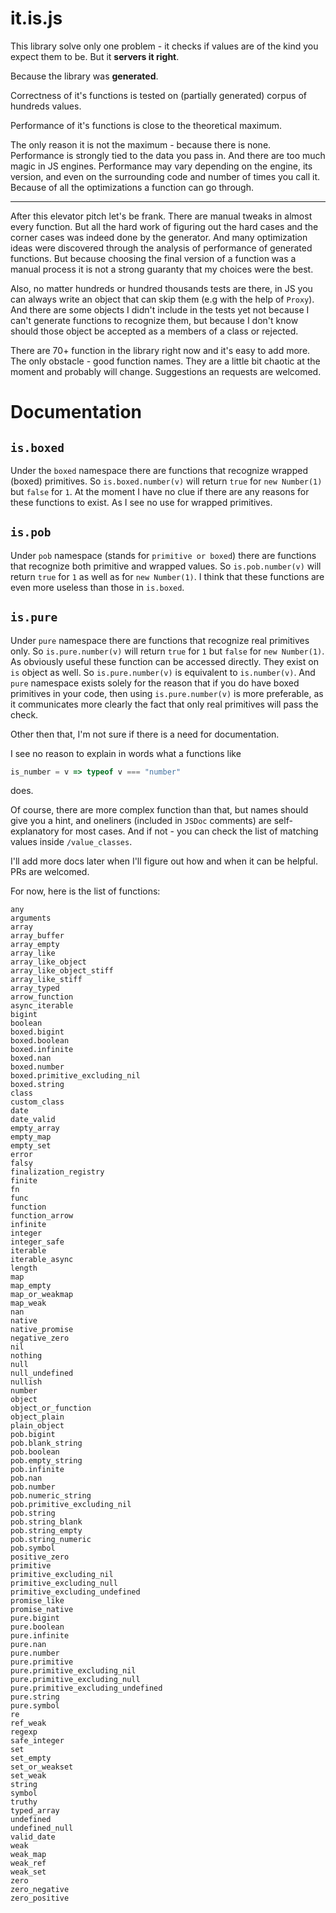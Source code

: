 # it.is.js

This library solve only one problem - it checks if values are of the kind you expect them to be. But it **servers it right**.

Because the library was **generated**.

Correctness of it's functions is tested on (partially generated) corpus of hundreds values.

Performance of it's functions is close to the theoretical maximum.

The only reason it is not the maximum - because there is none. Performance is strongly tied to the data you pass in. And there are too much magic in JS engines. Performance may vary depending on the engine, its version, and even on the surrounding code and number of times you call it. Because of all the optimizations a function can go through.

----

After this elevator pitch let's be frank. There are manual tweaks in almost every function. But all the hard work of figuring out the hard cases and the corner cases was indeed done by the generator. And many optimization ideas were discovered through the analysis of performance of generated functions. But because choosing the final version of a function was a manual process it is not a strong guaranty that my choices were the best.

Also, no matter hundreds or hundred thousands tests are there, in JS you can always write an object that can skip them (e.g with the help of `Proxy`). And there are some objects I didn't include in the tests yet not because I can't generate functions to recognize them, but because I don't know should those object be accepted as a members of a class or rejected.

There are 70+ function in the library right now and it's easy to add more. The only obstacle - good function names. They are a little bit chaotic at the moment and probably will change. Suggestions an requests are welcomed.

# Documentation

`is.boxed`
----
Under the `boxed` namespace there are functions that recognize wrapped (boxed) primitives. So `is.boxed.number(v)` will return `true` for `new Number(1)` but `false` for `1`. At the moment I have no clue if there are any reasons for these functions to exist. As I see no use for wrapped primitives.

`is.pob`
----
Under `pob` namespace (stands for `primitive or boxed`) there are functions that recognize both primitive and wrapped values. So `is.pob.number(v)` will return `true` for `1` as well as for `new Number(1)`. I think that these functions are even more useless than those in `is.boxed`.

`is.pure`
----
Under `pure` namespace there are functions that recognize real primitives only. So `is.pure.number(v)` will return `true` for `1` but `false` for `new Number(1)`. As obviously useful these function can be accessed directly. They exist on `is` object as well. So `is.pure.number(v)` is equivalent to `is.number(v)`. And `pure` namespace exists solely for the reason that if you do have boxed primitives in your code, then using `is.pure.number(v)` is more preferable, as it communicates more clearly the fact that only real primitives will pass the check.

Other then that, I'm not sure if there is a need for documentation.

I see no reason to explain in words what a functions like
```javascript
is_number = v => typeof v === "number"
```
does.

Of course, there are more complex function than that, but names should give you a hint, and oneliners (included in `JSDoc` comments) are self-explanatory for most cases. And if not - you can check the list of matching values inside `/value_classes`.

I'll add more docs later when I'll figure out how and when it can be helpful. PRs are welcomed.

For now, here is the list of functions:
```
any
arguments
array
array_buffer
array_empty
array_like
array_like_object
array_like_object_stiff
array_like_stiff
array_typed
arrow_function
async_iterable
bigint
boolean
boxed.bigint
boxed.boolean
boxed.infinite
boxed.nan
boxed.number
boxed.primitive_excluding_nil
boxed.string
class
custom_class
date
date_valid
empty_array
empty_map
empty_set
error
falsy
finalization_registry
finite
fn
func
function
function_arrow
infinite
integer
integer_safe
iterable
iterable_async
length
map
map_empty
map_or_weakmap
map_weak
nan
native
native_promise
negative_zero
nil
nothing
null
null_undefined
nullish
number
object
object_or_function
object_plain
plain_object
pob.bigint
pob.blank_string
pob.boolean
pob.empty_string
pob.infinite
pob.nan
pob.number
pob.numeric_string
pob.primitive_excluding_nil
pob.string
pob.string_blank
pob.string_empty
pob.string_numeric
pob.symbol
positive_zero
primitive
primitive_excluding_nil
primitive_excluding_null
primitive_excluding_undefined
promise_like
promise_native
pure.bigint
pure.boolean
pure.infinite
pure.nan
pure.number
pure.primitive
pure.primitive_excluding_nil
pure.primitive_excluding_null
pure.primitive_excluding_undefined
pure.string
pure.symbol
re
ref_weak
regexp
safe_integer
set
set_empty
set_or_weakset
set_weak
string
symbol
truthy
typed_array
undefined
undefined_null
valid_date
weak
weak_map
weak_ref
weak_set
zero
zero_negative
zero_positive
```
